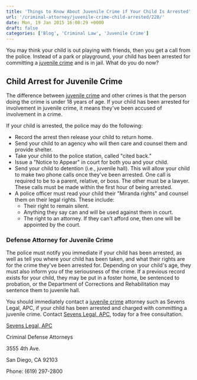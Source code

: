 ```yaml
---
title: 'Things to Know About Juvenile Crime if Your Child Is Arrested'
url: '/criminal-attorney/juvenile-crime-child-arrested/228/'
date: Mon, 19 Jan 2015 16:00:29 +0000
draft: false
categories: ['Blog', 'Criminal Law', 'Juvenile Crime']
---
```


You may think your child is out playing with friends, then you get a call from the police. Instead of a park or playground, your child has been arrested for committing a [juvenile crime](https://www.sevenslegal.com/san-diego-juvenile-crime-lawyer/ "San Diego Juvenile Crime Lawyer") and is in jail. What do you do now?

Child Arrest for Juvenile Crime
-------------------------------

The difference between [juvenile crime](https://www.sevenslegal.com/san-diego-juvenile-crime-lawyer/ "San Diego Juvenile Crime Lawyer") and other crimes is that the person doing the crime is under 18 years of age. If your child has been arrested for involvement in juvenile crime, it means they've been accused of involvement in a crime.

If your child is arrested, the police may do the following:

*   Record the arrest then release your child to return home.
*   Send your child to an agency who will then care and counsel them and provide shelter.
*   Take your child to the police station, called "cited back."
*   Issue a "Notice to Appear" in court for both you and your child.
*   Send your child to detention (i.e., juvenile hall). This will allow your child to make two phone calls once they've been arrested. One call is required to be to a parent, relative, or boss. The other must be a lawyer. These calls must be made within the first hour of being arrested.
*   A police officer must read your child their "Miranda rights" and counsel them on their legal rights. These include:
    *   Their right to remain silent.
    *   Anything they say can and will be used against them in court.
    *   The right to an attorney. If they can't afford one, then one will be appointed by the court.

### Defense Attorney for Juvenile Crime

The police must notify you immediate if your child has been arrested, as well as tell you where your child has been taken, and what their rights are for the crime they've been arrested for. Depending on your child's age, they must also inform you of the seriousness of the crime. If a previous record exists for your child, they may be put in a foster home, be sentenced to probation, or the Department of Corrections and Rehabilitation may sentence them to juvenile hall.

You should immediately contact a [juvenile crime](https://www.sevenslegal.com/san-diego-juvenile-crime-lawyer/ "San Diego Juvenile Crime Lawyer") attorney such as Sevens Legal, APC, if your child has been arrested and charged with committing a juvenile crime. Contact [Sevens Legal, APC](https://www.sevenslegal.com/ "Sevens Legal, APC"), today for a free consultation.

[Sevens Legal, APC](https://www.sevenslegal.com/ "Sevens Legal, APC")

Criminal Defense Attorneys

3555 4th Ave.

San Diego, CA 92103

Phone: (619) 297-2800